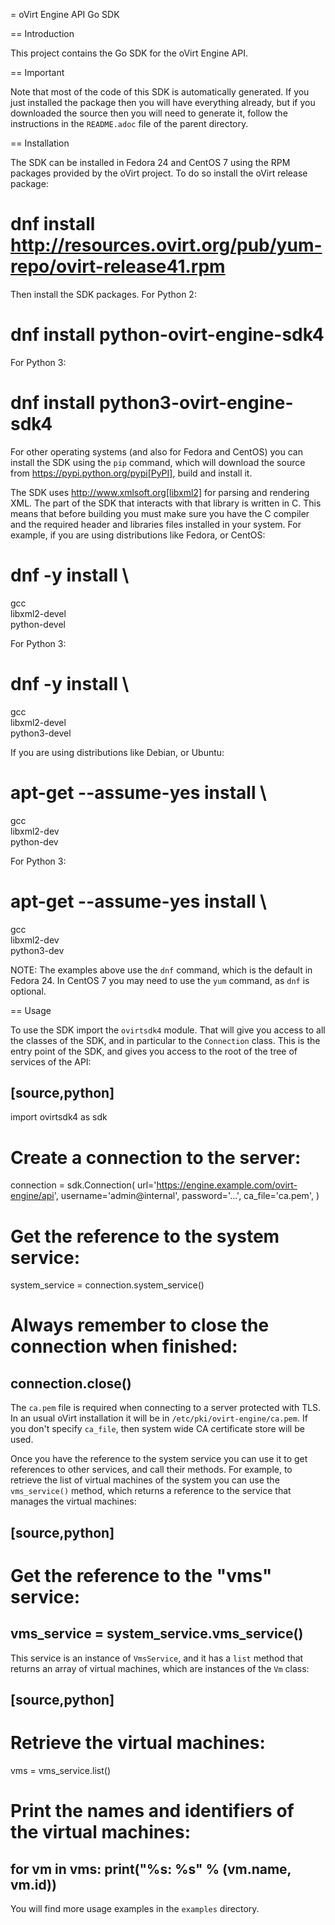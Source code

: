 = oVirt Engine API Go SDK

== Introduction

This project contains the Go SDK for the oVirt Engine API.

== Important

Note that most of the code of this SDK is automatically generated. If
you just installed the package then you will have everything already,
but if you downloaded the source then you will need to generate it,
follow the instructions in the `README.adoc` file of the parent
directory.

== Installation

The SDK can be installed in Fedora 24 and CentOS 7 using the RPM packages
provided by the oVirt project. To do so install the oVirt release package:

  # dnf install http://resources.ovirt.org/pub/yum-repo/ovirt-release41.rpm

Then install the SDK packages. For Python 2:

  # dnf install python-ovirt-engine-sdk4

For Python 3:

  # dnf install python3-ovirt-engine-sdk4

For other operating systems (and also for Fedora and CentOS) you can
install the SDK using the `pip` command, which will download the source
from https://pypi.python.org/pypi[PyPI], build and install it.

The SDK uses http://www.xmlsoft.org[libxml2] for parsing and rendering
XML. The part of the SDK that interacts with that library is written in
C. This means that before building you must make sure you have the C
compiler and the required header and libraries files installed in your
system. For example, if you are using distributions like Fedora, or
CentOS:

  # dnf -y install \
  gcc \
  libxml2-devel \
  python-devel

For Python 3:

  # dnf -y install \
  gcc \
  libxml2-devel \
  python3-devel

If you are using distributions like Debian, or Ubuntu:

  # apt-get --assume-yes install \
  gcc \
  libxml2-dev \
  python-dev

For Python 3:

  # apt-get --assume-yes install \
  gcc \
  libxml2-dev \
  python3-dev

NOTE: The examples above use the `dnf` command, which is the default in
Fedora 24. In CentOS 7 you may need to use the `yum` command, as `dnf`
is optional.

== Usage

To use the SDK import the `ovirtsdk4` module. That will give you
access to all the classes of the SDK, and in particular to the
`Connection` class. This is the entry point of the SDK,
and gives you access to the root of the tree of services of the API:

[source,python]
----
import ovirtsdk4 as sdk

# Create a connection to the server:
connection = sdk.Connection(
  url='https://engine.example.com/ovirt-engine/api',
  username='admin@internal',
  password='...',
  ca_file='ca.pem',
)

# Get the reference to the system service:
system_service = connection.system_service()

# Always remember to close the connection when finished:
connection.close()
----

The `ca.pem` file is required when connecting to a server protected
with TLS. In an usual oVirt installation it will be in
`/etc/pki/ovirt-engine/ca.pem`. If you don't specify `ca_file`, then
system wide CA certificate store will be used.

Once you have the reference to the system service you can use it to get
references to other services, and call their methods. For example, to
retrieve the list of virtual machines of the system you can use the
`vms_service()` method, which returns a reference to the service that
manages the virtual machines:

[source,python]
----
# Get the reference to the "vms" service:
vms_service = system_service.vms_service()
----

This service is an instance of `VmsService`, and it has a `list` method
that returns an array of virtual machines, which are instances of the
`Vm` class:

[source,python]
----
# Retrieve the virtual machines:
vms = vms_service.list()

# Print the names and identifiers of the virtual machines:
for vm in vms:
  print("%s: %s" % (vm.name, vm.id))
----

You will find more usage examples in the `examples` directory.
